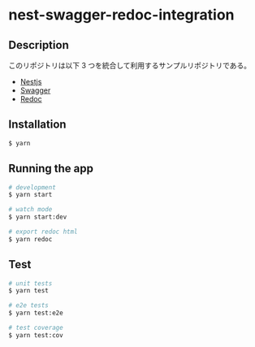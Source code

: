 # nest-swagger-redoc-integration

## Description

このリポジトリは以下 3 つを統合して利用するサンプルリポジトリである。

- [Nestjs](https://nestjs.com/)
- [Swagger](https://swagger.io/)
- [Redoc](https://github.com/Redocly/redoc)

## Installation

```bash
$ yarn
```

## Running the app

```bash
# development
$ yarn start

# watch mode
$ yarn start:dev

# export redoc html
$ yarn redoc
```

## Test

```bash
# unit tests
$ yarn test

# e2e tests
$ yarn test:e2e

# test coverage
$ yarn test:cov
```
